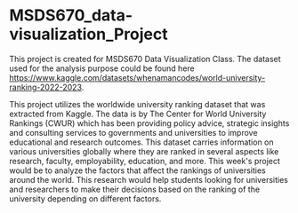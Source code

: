# MSDS670_data-visualization_Project

This project is created for MSDS670 Data Visualization Class. The dataset used for the analysis purpose could be found here https://www.kaggle.com/datasets/whenamancodes/world-university-ranking-2022-2023.

This project utilizes the worldwide university ranking dataset that was extracted from Kaggle. The data is by The Center for World University Rankings (CWUR) which has been providing policy advice, strategic insights and consulting services to governments and universities to improve educational and research outcomes. This dataset carries information on various universities globally where they are ranked in several aspects like research, faculty, employability, education, and more. This week's project would be to analyze the factors that affect the rankings of universities around the world. This research would help students looking for universities and researchers to make their decisions based on the ranking of the university depending on different factors. 
